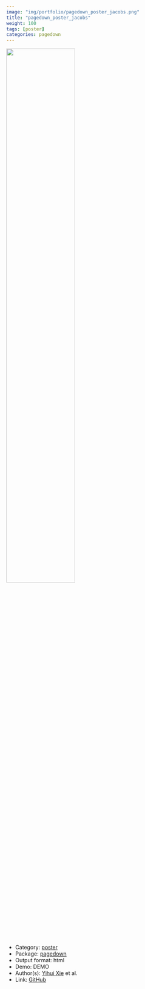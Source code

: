 ```yaml
---
image: "img/portfolio/pagedown_poster_jacobs.png"
title: "pagedown_poster_jacobs"
weight: 100
tags: [poster]
categories: pagedown
---
```




<!--more-->

<p><a href="../../img/portfolio/pagedown_poster_jacobs.png"><img class = "jf-image-shadow" src="../../img/portfolio/pagedown_poster_jacobs.png", width="60%"></a></p>

- Category: [poster](../../tags/poster)
- Package: [pagedown](pagedown)
- Output format: html
- Demo: DEMO
- Author(s): [Yihui Xie](https://yihui.org/) et al.
- Link: [GitHub](https://github.com/rstudio/pagedown)


